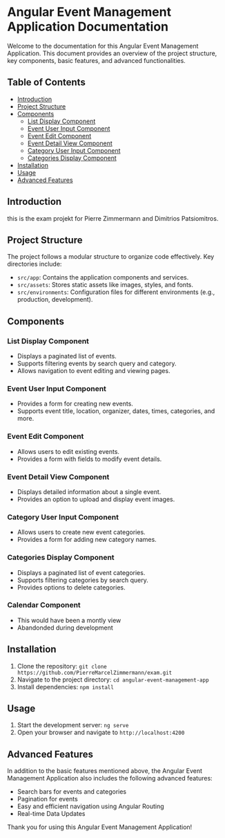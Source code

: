 # Angular Event Management Application Documentation

Welcome to the documentation for this Angular Event Management Application. This document provides an overview of the project structure, key components, basic features, and advanced functionalities.

## Table of Contents

- [Introduction](#introduction)
- [Project Structure](#project-structure)
- [Components](#components)
  - [List Display Component](#list-display-component)
  - [Event User Input Component](#event-user-input-component)
  - [Event Edit Component](#event-edit-component)
  - [Event Detail View Component](#event-detail-view-component)
  - [Category User Input Component](#category-user-input-component)
  - [Categories Display Component](#categories-display-component)
- [Installation](#installation)
- [Usage](#usage)
- [Advanced Features](#advanced-features)

## Introduction

this is the exam projekt for Pierre Zimmermann and Dimitrios Patsiomitros.

## Project Structure

The project follows a modular structure to organize code effectively. Key directories include:

- `src/app`: Contains the application components and services.
- `src/assets`: Stores static assets like images, styles, and fonts.
- `src/environments`: Configuration files for different environments (e.g., production, development).

## Components

### List Display Component

- Displays a paginated list of events.
- Supports filtering events by search query and category.
- Allows navigation to event editing and viewing pages.

### Event User Input Component

- Provides a form for creating new events.
- Supports event title, location, organizer, dates, times, categories, and more.

### Event Edit Component

- Allows users to edit existing events.
- Provides a form with fields to modify event details.

### Event Detail View Component

- Displays detailed information about a single event.
- Provides an option to upload and display event images.

### Category User Input Component

- Allows users to create new event categories.
- Provides a form for adding new category names.

### Categories Display Component

- Displays a paginated list of event categories.
- Supports filtering categories by search query.
- Provides options to delete categories.

### Calendar Component

- This would have been a montly view
- Abandonded during development


## Installation

1. Clone the repository: `git clone https://github.com/PierreMarcelZimmermann/exam.git`
2. Navigate to the project directory: `cd angular-event-management-app`
3. Install dependencies: `npm install`

## Usage

1. Start the development server: `ng serve`
2. Open your browser and navigate to `http://localhost:4200`

## Advanced Features

In addition to the basic features mentioned above, the Angular Event Management Application also includes the following advanced features:

- Search bars for events and categories
- Pagination for events
- Easy and efficient navigation using Angular Routing
- Real-time Data Updates


Thank you for using this Angular Event Management Application!
